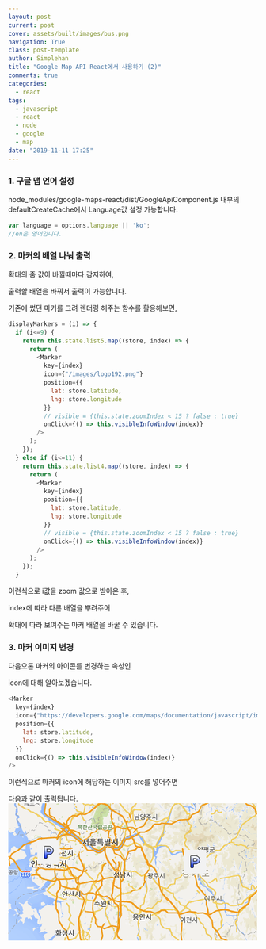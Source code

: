 ```yaml
---
layout: post
current: post
cover: assets/built/images/bus.png
navigation: True
class: post-template
author: Simplehan
title: "Google Map API React에서 사용하기 (2)"
comments: true
categories:
  - react
tags:
  - javascript
  - react
  - node
  - google
  - map
date: "2019-11-11 17:25"
---
```


### 1. 구글 맵 언어 설정

  node_modules/google-maps-react/dist/GoogleApiComponent.js 내부의
  defaultCreateCache에서 Language값 설정 가능합니다.

  ```javascript
  var language = options.language || 'ko';
  //en은 영어입니다.
  ```
  
### 2. 마커의 배열 나눠 출력

  확대의 줌 값이 바뀔때마다 감지하여,

  출력할 배열을 바꿔서 출력이 가능합니다.

  기존에 썼던 마커를 그려 렌더링 해주는 함수를 활용해보면,
  ```javascript
  displayMarkers = (i) => {
    if (i<=9) {
      return this.state.list5.map((store, index) => {
        return (
          <Marker 
            key={index}
            icon={"/images/logo192.png"}
            position={{
              lat: store.latitude,
              lng: store.longitude
            }} 
            // visible = {this.state.zoomIndex < 15 ? false : true}
            onClick={() => this.visibleInfoWindow(index)} 
          />
        );
      });
    } else if (i<=11) {
      return this.state.list4.map((store, index) => {
        return (
          <Marker 
            key={index}
            position={{
              lat: store.latitude,
              lng: store.longitude
            }} 
            // visible = {this.state.zoomIndex < 15 ? false : true}
            onClick={() => this.visibleInfoWindow(index)} 
          />
        );
      });
    }
  ```

  이런식으로 i값을 zoom 값으로 받아온 후,

  index에 따라 다른 배열을 뿌려주어

  확대에 따라 보여주는 마커 배열을 바꿀 수 있습니다.

### 3. 마커 이미지 변경

  다음으론 마커의 아이콘를 변경하는 속성인
  
  icon에 대해 알아보겠습니다.

  ```javascript
  <Marker 
    key={index}
    icon={"https://developers.google.com/maps/documentation/javascript/images/custom-marker.png"}
    position={{
      lat: store.latitude,
      lng: store.longitude
    }} 
    onClick={() => this.visibleInfoWindow(index)} 
  />
  ```

  이런식으로 마커의 icon에 해당하는 이미지 src를 넣어주면
  
  다음과 같이 출력됩니다.
  ![img](\assets\built\images\google-maps-react\img7.png)
